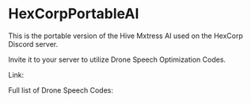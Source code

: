 # HexCorpPortableAI

This is the portable version of the Hive Mxtress AI used on the HexCorp Discord server.

Invite it to your server to utilize Drone Speech Optimization Codes.

Link:

Full list of Drone Speech Codes: